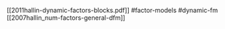 [[2011hallin-dynamic-factors-blocks.pdf]]
#factor-models #dynamic-fm
[[2007hallin_num-factors-general-dfm]]
